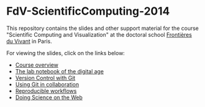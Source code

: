FdV-ScientificComputing-2014
============================

This repository contains the slides and other support material for the
course "Scientific Computing and Visualization" at the doctoral school
[Frontières du Vivant](http://www.fdv-paris.org/en/ecole-doctorale-fdv/)
in Paris.

For viewing the slides, click on the links below:
 - [Course overview](http://rawgithub.com/khinsen/FdV-ScientificComputing-2014/master/overview.html)
 - [The lab notebook of the digital age](http://rawgithub.com/khinsen/FdV-ScientificComputing-2014/master/the_lab_notebook_of_the_digital_age.html)
 - [Version Control with Git](http://rawgithub.com/khinsen/FdV-ScientificComputing-2014/master/git_introduction.html)
 - [Using Git in collaboration](http://rawgithub.com/khinsen/FdV-ScientificComputing-2014/master/git_for_collaborating.html)
 - [Reproducible workflows](http://rawgithub.com/khinsen/FdV-ScientificComputing-2014/master/reproducible_workflows.html)
 - [Doing Science on the Web](http://rawgithub.com/khinsen/FdV-ScientificComputing-2014/master/doing_science_on_the_web.html)
